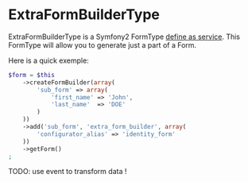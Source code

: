 ExtraFormBuilderType
====================

ExtraFormBuilderType is a Symfony2 FormType [define as service](http://symfony.com/doc/current/book/forms.html#defining-your-forms-as-services).
This FormType will allow you to generate just a part of a Form.

Here is a quick exemple:

```php
$form = $this
    ->createFormBuilder(array(
        'sub_form' => array(
            'first_name' => 'John',
            'last_name'  => 'DOE'
        )
    ))
    ->add('sub_form', 'extra_form_builder', array(
        'configurator_alias' => 'identity_form'
    ))
    ->getForm()
;
```

TODO: use event to transform data !